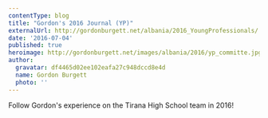 ```yaml
---
contentType: blog
title: "Gordon's 2016 Journal (YP)"
externalUrl: http://gordonburgett.net/albania/2016_YoungProfessionals/
date: '2016-07-04'
published: true
heroimage: http://gordonburgett.net/images/albania/2016/yp_committe.jpg
author:
  gravatar: df4465d02ee102eafa27c948dccd8e4d
  name: Gordon Burgett
  photo: ''
---
```


Follow Gordon's experience on the Tirana High School team in 2016!